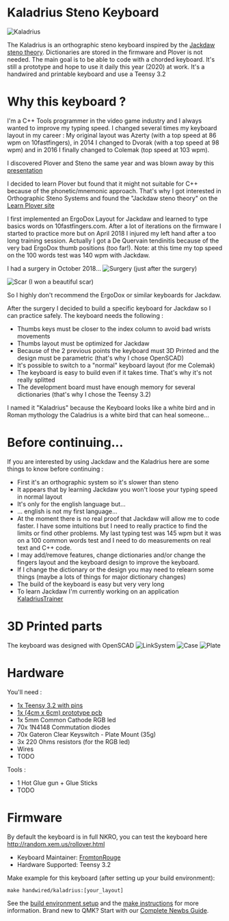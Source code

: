 # Kaladrius Steno Keyboard

![Kaladrius](https://i.imgur.com/UF7BSkB.jpg)

The Kaladrius is an orthographic steno keyboard inspired by the [Jackdaw steno theory](https://sites.google.com/site/learnplover/jackdaw).
Dictionaries are stored in the firmware and Plover is not needed.
The main goal is to be able to code with a chorded keyboard. It's still a prototype and hope to use it daily this year (2020) at work.
It's a handwired and printable keyboard and use a Teensy 3.2

# Why this keyboard ?

I'm a C++ Tools programmer in the video game industry and I always wanted to improve my typing speed. I changed several times my keyboard layout in my career :
My original layout was Azerty (with a top speed at 86 wpm on 10fastfingers), in 2014 I changed to Dvorak (with a top speed at 98 wpm) and in 2016 I finally changed to Colemak (top speed at 103 wpm).

I discovered Plover and Steno the same year and was blown away by this [presentation](https://www.youtube.com/watch?v=Wpv-Qb-dB6g)

I decided to learn Plover but found that it might not suitable for C++ because of the phonetic/mnemonic approach.
That's why I got interested in Orthographic Steno Systems and found the "Jackdaw steno theory" on the [Learn Plover site](https://sites.google.com/site/learnplover/jackdaw)

I first implemented an ErgoDox Layout for Jackdaw and learned to type basics words on 10fastfingers.com. After a lot of iterations on the firmware I started to practice more but on April 2018 I injured my left hand after a too long training session.
Actually I got a De Quervain tendinitis because of the very bad ErgoDox thumb positions (too far!). Note: at this time my top speed on the 100 words test was 140 wpm with Jackdaw.

I had a surgery in October 2018...
![Surgery](https://i.imgur.com/xZ3XdZM.jpg)
(just after the surgery)

![Scar](https://i.imgur.com/OIYHb7z.jpg)
(I won a beautiful scar)

So I highly don't recommend the ErgoDox or similar keyboards for Jackdaw.

After the surgery I decided to build a specific keyboard for Jackdaw so I can practice safely. The keyboard needs the following :

- Thumbs keys must be closer to the index column to avoid bad wrists movements
- Thumbs layout must be optimized for Jackdaw
- Because of the 2 previous points the keyboard must 3D Printed and the design must be parametric (that's why I chose OpenSCAD)
- It's possible to switch to a "normal" keyboard layout (for me Colemak)
- The keyboard is easy to build even if it takes time. That's why it's not really splitted
- The development board must have enough memory for several dictionaries (that's why I chose the Teensy 3.2)

I named it "Kaladrius" because the Keyboard looks like a white bird and in Roman mythology the Caladrius is a white bird that can heal someone...

# Before continuing...

If you are interested by using Jackdaw and the Kaladrius here are some things to know before continuing :

- First it's an orthographic system so it's slower than steno
- It appears that by learning Jackdaw you won't loose your typing speed in normal layout
- It's only for the english language but...
- ... english is not my first language...
- At the moment there is no real proof that Jackdaw will allow me to code faster. I have some intuitions but I need to really practice to find the limits or find other problems. My last typing test was 145 wpm but it was on a 100 common words test and I need to do measurements on real text and C++ code.
- I may add/remove features, change dictionaries and/or change the fingers layout and the keyboard design to improve the keyboard.
- If I change the dictionary or the design you may need to relearn some things (maybe a lots of things for major dictionary changes)
- The build of the keyboard is easy but very very long
- To learn Jackdaw I'm currently working on an application [KaladriusTrainer](https://github.com/FromtonRouge/KaladriusTrainer)

# 3D Printed parts

The keyboard was designed with OpenSCAD
![LinkSystem](https://i.imgur.com/hR2zoJJ.png)
![Case](https://i.imgur.com/a4Rtx1p.png)
![Plate](https://i.imgur.com/dIb330e.png)

# Hardware

You'll need : 

- [1x Teensy 3.2 with pins](https://www.pjrc.com/store/teensy32_pins.html)
- [1x (4cm x 6cm) prototype pcb](https://www.amazon.com/ELEGOO-Prototype-Soldering-Compatible-Arduino/dp/B072Z7Y19F)
- 1x 5mm Common Cathode RGB led
- 70x 1N4148 Commutation diodes
- 70x Gateron Clear Keyswitch - Plate Mount (35g)
- 3x 220 Ohms resistors (for the RGB led)
- Wires
- TODO

Tools :

- 1 Hot Glue gun + Glue Sticks
- TODO

# Firmware

By default the keyboard is in full NKRO, you can test the keyboard here http://random.xem.us/rollover.html

- Keyboard Maintainer: [FromtonRouge](https://github.com/FromtonRouge)
- Hardware Supported: Teensy 3.2

Make example for this keyboard (after setting up your build environment):

    make handwired/kaladrius:[your_layout]

See the [build environment setup](https://docs.qmk.fm/#/getting_started_build_tools) and the [make instructions](https://docs.qmk.fm/#/getting_started_make_guide) for more information. Brand new to QMK? Start with our [Complete Newbs Guide](https://docs.qmk.fm/#/newbs).

